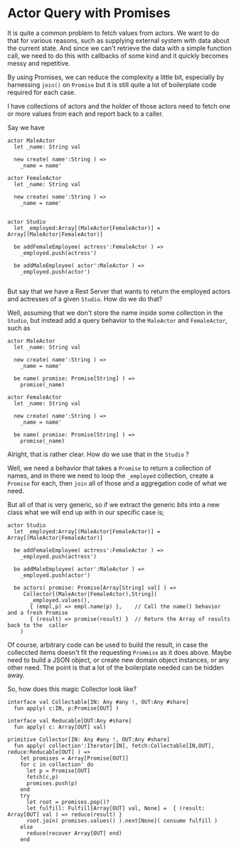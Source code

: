 # Actor Query with Promises

It is quite a common problem to fetch values from actors. We want to 
do that for various reasons, such as supplying external system with
data about the current state. And since we can't retrieve the data
with a simple function call, we need to do this with callbacks of
some kind and it quickly becomes messy and repetitive.

By using Promises, we can reduce the complexity a little bit,
especially by harnessing `join()` on `Promise` but it is still
quite a lot of boilerplate code required for each case.

I have collections of actors and the holder of those actors
need to fetch one or more values from each and report back to 
a caller.

Say we have

```
actor MaleActor
  let _name: String val
  
  new create( name':String ) => 
    _name = name'
    
actor FemaleActor
  let _name: String val
  
  new create( name':String ) => 
    _name = name'

    
actor Studio
  let _employed:Array[(MaleActor|FemaleActor)] = Array[(MaleActor|FemaleActor)]
  
  be addFemaleEmployee( actress':FemaleActor ) =>
    _employed.push(actress')

  be addMaleEmployee( actor':MaleActor ) =>
    _employed.push(actor')
    
```

But say that we have a Rest Server that wants to return the
employed actors and actresses of a given `Studio`. How do we do that?

Well, assuming that we don't store the name inside some collection
in the `Studio`, but instead add a query behavior to the `MaleActor`
and `FemaleActor`, such as


```
actor MaleActor
  let _name: String val
  
  new create( name':String ) => 
    _name = name'

  be name( promise: Promise[String] ) =>
    promise(_name)
    
actor FemaleActor
  let _name: String val
  
  new create( name':String ) => 
    _name = name'

  be name( promise: Promise[String] ) =>
    promise(_name)
```

Alright, that is rather clear. How do we use that in the `Studio` ?

Well, we need a behavior that takes a `Promise` to return a collection
of names, and in there we need to loop the `_employed` collection, 
create a `Promise` for each, then `join` all of those and a aggregation
code of what we need.

But all of that is very generic, so if we extract the generic bits into
a new class what we will end up with in our specific case is;

```
actor Studio
  let _employed:Array[(MaleActor|FemaleActor)] = Array[(MaleActor|FemaleActor)]
  
  be addFemaleEmployee( actress':FemaleActor ) =>
    _employed.push(actress')

  be addMaleEmployee( actor':MaleActor ) =>
    _employed.push(actor')
    
  be actors( promise: Promise[Array[String] val] ) =>
     Collector[(MaleActor|FemaleActor),String](
       _employed.values(),
       { (empl,p) => empl.name(p) },    // Call the name() behavior and a fresh Promise
       { (result) => promise(result) }  // Return the Array of results back to the  caller
    )
```

Of course, arbitrary code can be used to build the result, in case the colleccted
items doesn't fit the requesting `Prommise` as it does above. Maybe need to build
a JSON object, or create new domain object instances, or any other need. The point is
that a lot of the boilerplate needed can be hidden away. 

So, how does this magic Collector look like?

```
interface val Collectable[IN: Any #any !, OUT:Any #share]
  fun apply( c:IN, p:Promise[OUT] )

interface val Reducable[OUT:Any #share]
  fun apply( c: Array[OUT] val)
  
primitive Collector[IN: Any #any !, OUT:Any #share]
  fun apply( collection':Iterator[IN], fetch:Collectable[IN,OUT], reduce:Reducable[OUT] ) =>
    let promises = Array[Promise[OUT]]
    for c in collection' do
      let p = Promise[OUT]
      fetch(c,p)
      promises.push(p)
    end
    try
      let root = promises.pop()?
      let fulfill: Fulfill[Array[OUT] val, None] =  { (result: Array[OUT] val ) => reduce(result) }
      root.join( promises.values() ).next[None]( consume fulfill )
    else
      reduce(recover Array[OUT] end)
    end
 ```
